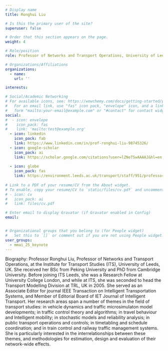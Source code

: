 ```yaml
---
# Display name
title: Ronghui Liu

# Is this the primary user of the site?
superuser: false

# Order that this section appears on the page.
weight: 4

# Role/position
role: Professor of Networks and Transport Operations, University of Leeds

# Organizations/Affiliations
organizations:
  - name:
    url: ''

interests:

# Social/Academic Networking
# For available icons, see: https://wowchemy.com/docs/getting-started/page-builder/#icons
#   For an email link, use "fas" icon pack, "envelope" icon, and a link in the
#   form "mailto:your-email@example.com" or "#contact" for contact widget.
social:
#  - icon: envelope
#    icon_pack: fas
#    link: 'mailto:test@example.org'
  - icon: linkedin
    icon_pack: fab
    link: https://www.linkedin.com/in/prof-ronghui-liu-98745326/
  - icon: google-scholar
    icon_pack: ai
    link: https://scholar.google.com/citations?user=lZNeTSwAAAAJ&hl=en
    
  - icon: globe
    icon_pack: fas
    link: https://environment.leeds.ac.uk/transport/staff/951/professor-ronghui-liu
 
# Link to a PDF of your resume/CV from the About widget.
# To enable, copy your resume/CV to `static/files/cv.pdf` and uncomment the lines below.
# - icon: cv
#   icon_pack: ai
#   link: files/cv.pdf

# Enter email to display Gravatar (if Gravatar enabled in Config)
email: 


# Organizational groups that you belong to (for People widget)
#   Set this to `[]` or comment out if you are not using People widget.
user_groups:
  - mmai_25_keynote
---
```

Biography: Professor Ronghui Liu, Professor of Networks and Transport Operations, at the Institute for Transport Studies (ITS), University of Leeds, UK.  She received her BSc from Peking University and PhD from Cambridge University.  Before joining ITS Leeds, she was a Research Fellow at University College London, and while at ITS, she was seconded to head the Transport Modelling Division at TRL, UK in 2005.  She served as an Associate Editor for journal IEEE Transaction on Intelligent Transportation Systems, and Member of Editorial Board of IET Journal of Intelligent Transport. Her research areas span a number of themes in the field of transport studies: in vehicle dynamics and traffic microsimulaton model developments; in traffic control theory and algorithms; in travel behaviour and Intelligent mobility; in stochastic models and reliability analysis; in public transport operations and controls; in timetabling and schedule coordination; and in train control and railway traffic management systems.  She is particularly interested in the interrelationships between these themes, and methodologies for estimation, design and evaluation of their network-wide effects.
